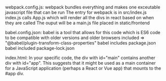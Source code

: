 webpack.config.js: webpack bundles everything and makes one exceutable javascript file that can be run 
                    The entry for webpack is in src/index.js 
                        index.js calls App.js which will render all the divs in react based on when they are called
                    The ouput will be a main.js file placed in static/frontend


babel.config.json: babel is a tool that allows for this code which is ES6 code to be compatible with older versions and older browsers
                    included => "@babel/plugin-transform-class-properties"
                    babel includes package.json
                    babel included package-lock.json


index.html: In your specific code, the div with id="main" contains another div with id="app". This suggests that it might be used as a  main container for a JavaScript application (perhaps a React or Vue app) that mounts to the #app div.